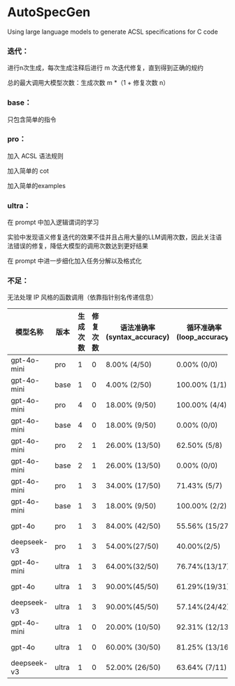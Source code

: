 # AutoSpecGen
Using large language models to generate ACSL specifications for C code



### 迭代：

进行n次生成，每次生成注释后进行 m 次迭代修复，直到得到正确的规约

总的最大调用大模型次数：生成次数 m *（1 + 修复次数 n）



### base：

只包含简单的指令



### pro：

加入 ACSL 语法规则

加入简单的 cot 

加入简单的examples



### ultra：

在 prompt 中加入逻辑谓词的学习

实验中发现语义修复迭代的效果不佳并且占用大量的LLM调用次数，因此关注语法错误的修复，降低大模型的调用次数达到更好结果

在 prompt 中进一步细化加入任务分解以及格式化



### 不足：

无法处理 IP 风格的函数调用（依靠指针别名传递信息）



| 模型名称    | 版本  | 生成次数 | 修复次数 | 语法准确率 (syntax_accuracy) | 循环准确率 (loop_accuracy) | 断言准确率 (assert_accuracy) | 后置条件准确率 (post_accuracy) | 总准确率 (total_accuracy) | 总LLM次数 | 总生成时间 (s) | 总验证时间 (s) | 平均LLM次数 | 平均生成时间 (s) | 平均验证时间 (s) |
| ----------- | ----- | -------- | -------- | ---------------------------- | -------------------------- | ---------------------------- | ------------------------------ | ------------------------- | --------- | -------------- | -------------- | ----------- | ---------------- | ---------------- |
| gpt-4o-mini | pro   | 1        | 0        | 8.00% (4/50)                 | 0.00% (0/0)                | 75.00% (3/4)                 | 80.95% (17/21)                 | 80.00% (20/25)            | 50        | 445.83         | 60.39          | 1.00        | 8.92             | 1.21             |
| gpt-4o-mini | base  | 1        | 0        | 4.00% (2/50)                 | 100.00% (1/1)              | 16.67% (2/12)                | 94.44% (17/18)                 | 64.52% (20/31)            | 50        | 406.99         | 57.83          | 1.00        | 8.14             | 1.16             |
| gpt-4o-mini | pro   | 4        | 0        | 18.00% (9/50)                | 100.00%  (4/4)             | 57.89% (22/38)               | 89.29% (25/28)                 | 72.86% (51/70)            | 191       | 2040.03        | 185.34         | 3.82        | 40.80            | 3.71             |
| gpt-4o-mini | base  | 4        | 0        | 18.00% (9/50)                | 0.00% (0/0)                | 29.55% (13/44)               | 62.50% (20/32)                 | 43.42% (33/76)            | 199       | 1891.22        | 339.64         | 3.98        | 37.82            | 6.79             |
| gpt-4o-mini | pro   | 2        | 1        | 26.00% (13/50)               | 62.50% (5/8)               | 71.88% (23/32)               | 82.14% (23/28)                 | 75.00% (51/68)            | 186       | 5460.19        | 294.46         | 3.72        | 109.20           | 5.89             |
| gpt-4o-mini | base  | 2        | 1        | 26.00% (13/50)               | 0.00% (0/0)                | 52.86% (37/70)               | 58.14% (25/43)                 | 54.87% (62/113)           | 198       | 2419.78        | 313.58         | 3.96        | 48.40            | 6.27             |
| gpt-4o-mini | pro   | 1        | 3        | 34.00% (17/50)               | 71.43%  (5/7)              | 67.53% (52/77)               | 72.50% (29/40)                 | 69.35% (86/124)           | 191       | 2307.94        | 343.63         | 3.82        | 46.16            | 6.87             |
| gpt-4o-mini | base  | 1        | 3        | 18.00% (9/50)                | 100.00%  (2/2)             | 61.76% (21/34)               | 81.48% (22/27)                 | 71.43% (45/63)            | 197       | 2971.01        | 126.63         | 3.94        | 59.42            | 2.53             |
| gpt-4o      | pro   | 1        | 3        | 84.00% (42/50)               | 55.56% (15/27)             | 59.49% (116/195)             | 47.50% (57/120)                | 54.97%(188/342)           | 158       | 5985.90        | 1216.13        | 3.16        | 119.72           | 24.32            |
| deepseek-v3 | pro   | 1        | 3        | 54.00%(27/50)                | 40.00%(2/5)                | 62.50% (80/128)              | 54.05%(20/37)                  | 60.00%(102/170)           | 183       | 7150.40        | 677.28         | 3.66        | 143.01           | 13.55            |
| gpt-4o-mini | ultra | 1        | 3        | 64.00%(32/50)                | 76.74%(13/17)              | 41.56%(64/154)               | 60.98%(25/41)                  | 48.11%(102/212)           | 129       | 2148.22        | 902.59         | 2.58        | 42.96            | 18.05            |
| gpt-4o      | ultra | 1        | 3        | 90.00%(45/50)                | 61.29%(19/31)              | 52.96%(152/287)              | 52.11%(37/71)                  | 53.47%(208/389)           | 90        | 2526.40        | 1421.34        | 1.80        | 50.53            | 28.43            |
| deepseek-v3 | ultra | 1        | 3        | 90.00%(45/50)                | 57.14%(24/42)              | 60.47%(203/334)              | 47.62%(20/42)                  | 58.87%(247/418)           | 88        | 4119.27        | 1451.49        | 1.76        | 82.39            | 29.03            |
| gpt-4o-mini | ultra | 1        | 0        | 20.00% (10/50)               | 92.31%  (12/13)            | 76.67% (46/60)               | 75.00% (6/8)                   | 79.01% (64/81)            | 50        | 834.07         | 303.95         | 1.00        | 16.68            | 6.08             |
| gpt-4o      | ultra | 1        | 0        | 60.00% (30/50)               | 81.25%  (13/16)            | 48.92% (68/139)              | 66.04% (35/53)                 | 55.77%(116/208)           | 50        | 1442.35        | 825.03         | 1.00        | 28.85            | 16.50            |
| deepseek-v3 | ultra | 1        | 0        | 52.00% (26/50)               | 63.64%  (7/11)             | 56.99% (106/186)             | 95.00% (19/20)                 | 60.83%(132/217)           | 50        | 2180.66        | 878.66         | 1.00        | 43.61            | 17.57            |

